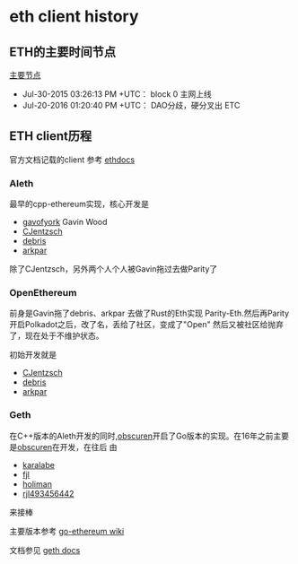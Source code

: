 # eth client history 

## ETH的主要时间节点

[主要节点](https://ethereum.org/en/history/)

* Jul-30-2015 03:26:13 PM +UTC： block 0 主网上线
* Jul-20-2016 01:20:40 PM +UTC： DAO分歧，硬分叉出 ETC

## ETH client历程
官方文档记载的client 参考 [ethdocs](https://ethdocs.org/en/latest/ethereum-clients/choosing-a-client.html)

###  Aleth
最早的cpp-ethereum实现，核心开发是

* [gavofyork](https://github.com/gavofyork) Gavin Wood
* [CJentzsch](https://github.com/CJentzsch)
* [debris](https://github.com/debris)
* [arkpar](https://github.com/arkpar)

除了CJentzsch，另外两个人个人被Gavin拖过去做Parity了

### OpenEthereum

前身是Gavin拖了debris、arkpar 去做了Rust的Eth实现 Parity-Eth.然后再Parity开启Polkadot之后，改了名，丢给了社区，变成了"Open"
然后又被社区给抛弃了，现在处于不维护状态。

初始开发就是

* [CJentzsch](https://github.com/CJentzsch)
* [debris](https://github.com/debris)
* [arkpar](https://github.com/arkpar)

### Geth

在C++版本的Aleth开发的同时,[obscuren](https://github.com/obscuren)开启了Go版本的实现。在16年之前主要是[obscuren](https://github.com/obscuren)在开发，在往后
由 

* [karalabe](https://github.com/karalabe)
* [fjl](https://github.com/fjl)
* [holiman](https://github.com/holiman)
* [rjl493456442](https://github.com/rjl493456442)

来接棒

主要版本参考 [go-ethereum wiki](https://github.com/ethereum/go-ethereum/wiki/Installing-Geth/_history)

文档参见 [geth docs](https://geth.ethereum.org/docs)
